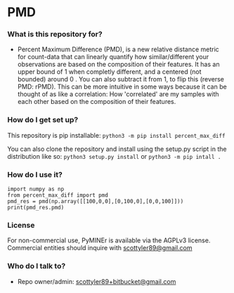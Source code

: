 # PMD #

### What is this repository for? ###

* Percent Maximum Difference (PMD), is a new relative distance metric for count-data that can linearly quantify how similar/different your observations are based on the composition of their features. It has an upper bound of 1 when completly different, and a centered (not bounded) around 0 . You can also subtract it from 1, to flip this (reverse PMD: rPMD). This can be more intuitive in some ways because it can be thought of as like a correlation: How 'correlated' are my samples with each other based on the composition of their features.

### How do I get set up? ###

This repository is pip installable:
`python3 -m pip install percent_max_diff`

You can also clone the repository and install using the setup.py script in the distribution like so:
`python3 setup.py install`
or
`python3 -m pip intall .`


### How do I use it? ###

```
import numpy as np
from percent_max_diff import pmd
pmd_res = pmd(np.array([[100,0,0],[0,100,0],[0,0,100]]))
print(pmd_res.pmd)
```

### License ###
For non-commercial use, PyMINEr is available via the AGPLv3 license. Commercial entities should inquire with scottyler89@gmail.com

### Who do I talk to? ###

* Repo owner/admin: scottyler89+bitbucket@gmail.com
